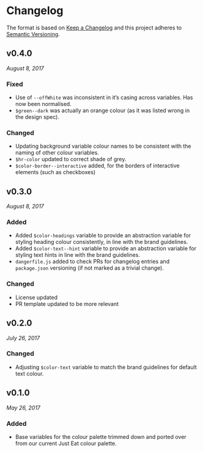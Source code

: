 # Changelog

The format is based on [Keep a Changelog](http://keepachangelog.com/en/1.0.0/)
and this project adheres to [Semantic Versioning](http://semver.org/spec/v2.0.0.html).


v0.4.0
------------------------------
*August 8, 2017*

### Fixed
- Use of `--offWhite` was inconsistent in it’s casing across variables.  Has now been normalised.
- `$green--dark` was actually an orange colour (as it was listed wrong in the design spec).

### Changed
- Updating background variable colour names to be consistent with the naming of other colour variables.
- `$hr-color` updated to correct shade of grey.
- `$color-border--interactive` added, for the borders of interactive elements (such as checkboxes)



v0.3.0
------------------------------
*August 8, 2017*

### Added
- Added `$color-headings` variable to provide an abstraction variable for styling heading colour consistently, in line with the brand guidelines.
- Added `$color-text--hint` variable to provide an abstraction variable for styling text hints in line with the brand guidelines.
- `dangerfile.js` added to check PRs for changelog entries and `package.json` versioning (if not marked as a trivial change).

### Changed
- License updated
- PR template updated to be more relevant


v0.2.0
------------------------------
*July 26, 2017*

### Changed
- Adjusting `$color-text` variable to match the brand guidelines for default text colour.


v0.1.0
------------------------------
*May 26, 2017*

### Added
- Base variables for the colour palette trimmed down and ported over from our current Just Eat colour palette.
